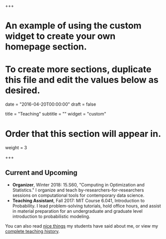 +++
# An example of using the custom widget to create your own homepage section.
# To create more sections, duplicate this file and edit the values below as desired.

date = "2016-04-20T00:00:00"
draft = false

title = "Teaching"
subtitle = ""
widget = "custom"

# Order that this section will appear in.
weight = 3

+++

## Current and Upcoming

- **Organizer**, Winter 2018: 15.S60, "Computing in Optimization and Statistics." I organize and teach by-researchers-for-researchers sessions on computational tools for contemporary data science. 
- **Teaching Assistant**, Fall 2017: MIT Course 6.041, Introduction to Probability. I lead problem-solving tutorials, hold office hours, and assist in material preparation for an undergraduate and graduate level introduction to probabilistic modeling. 

You can also read [nice things](/teaching_testimonials) my students have said about me, or view my [complete teaching history](/teaching). 
